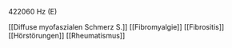 422060 Hz (E)

[[Diffuse myofaszialen Schmerz S.]]
[[Fibromyalgie]]
[[Fibrositis]]
[[Hörstörungen]]
[[Rheumatismus]]